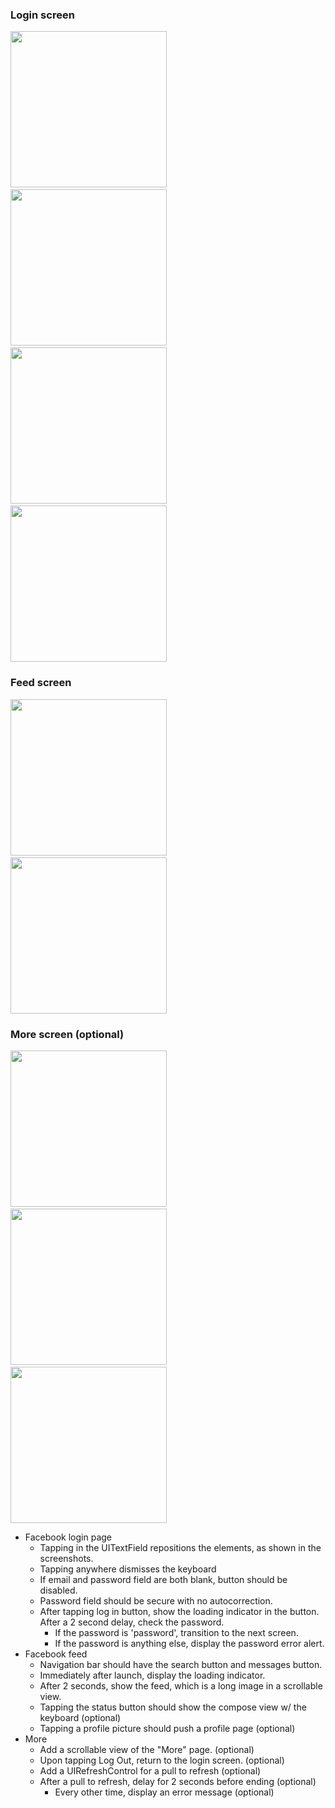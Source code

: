 ### Login screen

<img src="http://i.imgur.com/HscRliMl.png" width="250" />&nbsp;&nbsp;<img src="http://i.imgur.com/ZVBiKXql.png" width="250" />&nbsp;&nbsp;<img src="http://i.imgur.com/k7USHKgl.png" width="250" />&nbsp;&nbsp;<img src="http://i.imgur.com/C3InaUHl.png" width="250" />

### Feed screen

<img src="http://i.imgur.com/dB4WrREl.png" width="250" />&nbsp;&nbsp;<img src="http://i.imgur.com/tQA52bkl.png" width="250"/>

### More screen (optional)

<img src="http://i.imgur.com/VDaH8mfl.png" width="250" />&nbsp;&nbsp;<img src="http://i.imgur.com/rEhaQzLl.png" width="250"/>&nbsp;&nbsp;<img src="http://i.imgur.com/eEzyaGEl.png" width="250"/>

- Facebook login page
   - Tapping in the UITextField repositions the elements, as shown in the screenshots.
   - Tapping anywhere dismisses the keyboard
   - If email and password field are both blank, button should be disabled.
   - Password field should be secure with no autocorrection.
   - After tapping log in button, show the loading indicator in the button. After a 2 second delay, check the password.
      - If the password is 'password', transition to the next screen.
      - If the password is anything else, display the password error alert.
- Facebook feed
   - Navigation bar should have the search button and messages button.
   - Immediately after launch, display the loading indicator.
   - After 2 seconds, show the feed, which is a long image in a scrollable view.
   - Tapping the status button should show the compose view w/ the keyboard (optional)
   - Tapping a profile picture should push a profile page (optional)
- More
   - Add a scrollable view of the "More" page. (optional)
   - Upon tapping Log Out, return to the login screen. (optional)
   - Add a UIRefreshControl for a pull to refresh (optional)
   - After a pull to refresh, delay for 2 seconds before ending (optional)
      - Every other time, display an error message (optional)
